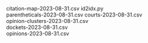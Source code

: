 citation-map-2023-08-31.csv 
id2idx.py                        
parentheticals-2023-08-31.csv
courts-2023-08-31.csv        
opinion-clusters-2023-08-31.csv  
dockets-2023-08-31.csv       
opinions-2023-08-31.csv

